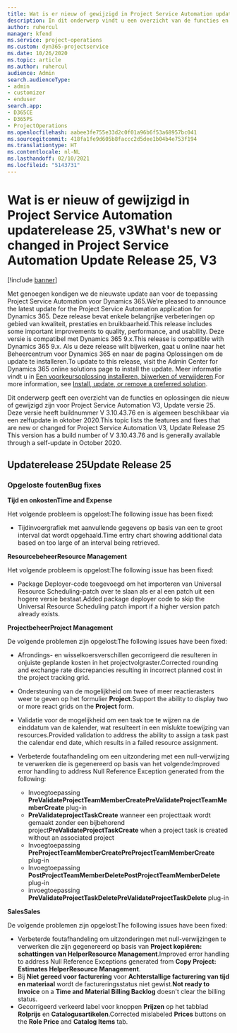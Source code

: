 ```yaml
---
title: Wat is er nieuw of gewijzigd in Project Service Automation updaterelease 25, v3
description: In dit onderwerp vindt u een overzicht van de functies en oplossingen die beschikbaar zijn voor Project Service Automation updaterelease 25, v3.
author: ruhercul
manager: kfend
ms.service: project-operations
ms.custom: dyn365-projectservice
ms.date: 10/26/2020
ms.topic: article
ms.author: ruhercul
audience: Admin
search.audienceType:
- admin
- customizer
- enduser
search.app:
- D365CE
- D365PS
- ProjectOperations
ms.openlocfilehash: aabee3fe755e33d2c0f01a96b6f53a68957bc041
ms.sourcegitcommit: 418fa1fe9d605b8faccc2d5dee1b04b4e753f194
ms.translationtype: HT
ms.contentlocale: nl-NL
ms.lasthandoff: 02/10/2021
ms.locfileid: "5143731"
---
```

# <a name="whats-new-or-changed-in-project-service-automation-update-release-25-v3"></a><span data-ttu-id="72834-103">Wat is er nieuw of gewijzigd in Project Service Automation updaterelease 25, v3</span><span class="sxs-lookup"><span data-stu-id="72834-103">What's new or changed in Project Service Automation Update Release 25, V3</span></span>

[!include [banner](../includes/psa-now-project-operations.md)]

<span data-ttu-id="72834-104">Met genoegen kondigen we de nieuwste update aan voor de toepassing Project Service Automation voor Dynamics 365.</span><span class="sxs-lookup"><span data-stu-id="72834-104">We’re pleased to announce the latest update for the Project Service Automation application for Dynamics 365.</span></span> <span data-ttu-id="72834-105">Deze release bevat enkele belangrijke verbeteringen op gebied van kwaliteit, prestaties en bruikbaarheid.</span><span class="sxs-lookup"><span data-stu-id="72834-105">This release includes some important improvements to quality, performance, and usability.</span></span> <span data-ttu-id="72834-106">Deze versie is compatibel met Dynamics 365 9.x.</span><span class="sxs-lookup"><span data-stu-id="72834-106">This release is compatible with Dynamics 365 9.x.</span></span> <span data-ttu-id="72834-107">Als u deze release wilt bijwerken, gaat u online naar het Beheercentrum voor Dynamics 365 en naar de pagina Oplossingen om de update te installeren.</span><span class="sxs-lookup"><span data-stu-id="72834-107">To update to this release, visit the Admin Center for Dynamics 365 online solutions page to install the update.</span></span> <span data-ttu-id="72834-108">Meer informatie vindt u in [Een voorkeursoplossing installeren, bijwerken of verwijderen](https://docs.microsoft.com/power-platform/admin/install-remove-preferred-solution).</span><span class="sxs-lookup"><span data-stu-id="72834-108">For more information, see [Install, update, or remove a preferred solution](https://docs.microsoft.com/power-platform/admin/install-remove-preferred-solution).</span></span>

<span data-ttu-id="72834-109">Dit onderwerp geeft een overzicht van de functies en oplossingen die nieuw of gewijzigd zijn voor Project Service Automation V3, Update versie 25. Deze versie heeft buildnummer V 3.10.43.76 en is algemeen beschikbaar via een zelfupdate in oktober 2020.</span><span class="sxs-lookup"><span data-stu-id="72834-109">This topic lists the features and fixes that are new or changed for Project Service Automation V3, Update Release 25 This version has a build number of V 3.10.43.76 and is generally available through a self-update in October 2020.</span></span>

## <a name="update-release-25"></a><span data-ttu-id="72834-110">Updaterelease 25</span><span class="sxs-lookup"><span data-stu-id="72834-110">Update Release 25</span></span>

### <a name="bug-fixes"></a><span data-ttu-id="72834-111">Opgeloste fouten</span><span class="sxs-lookup"><span data-stu-id="72834-111">Bug fixes</span></span>

<span data-ttu-id="72834-112">**Tijd en onkosten**</span><span class="sxs-lookup"><span data-stu-id="72834-112">**Time and Expense**</span></span>

<span data-ttu-id="72834-113">Het volgende probleem is opgelost:</span><span class="sxs-lookup"><span data-stu-id="72834-113">The following issue has been fixed:</span></span>

- <span data-ttu-id="72834-114">Tijdinvoergrafiek met aanvullende gegevens op basis van een te groot interval dat wordt opgehaald.</span><span class="sxs-lookup"><span data-stu-id="72834-114">Time entry chart showing additional data based on too large of an interval being retrieved.</span></span>

<span data-ttu-id="72834-115">**Resourcebeheer**</span><span class="sxs-lookup"><span data-stu-id="72834-115">**Resource Management**</span></span>

<span data-ttu-id="72834-116">Het volgende probleem is opgelost:</span><span class="sxs-lookup"><span data-stu-id="72834-116">The following issue has been fixed:</span></span>

- <span data-ttu-id="72834-117">Package Deployer-code toegevoegd om het importeren van Universal Resource Scheduling-patch over te slaan als er al een patch uit een hogere versie bestaat.</span><span class="sxs-lookup"><span data-stu-id="72834-117">Added package deployer code to skip the Universal Resource Scheduling patch import if a higher version patch already exists.</span></span>

<span data-ttu-id="72834-118">**Projectbeheer**</span><span class="sxs-lookup"><span data-stu-id="72834-118">**Project Management**</span></span>

<span data-ttu-id="72834-119">De volgende problemen zijn opgelost:</span><span class="sxs-lookup"><span data-stu-id="72834-119">The following issues have been fixed:</span></span>

- <span data-ttu-id="72834-120">Afrondings- en wisselkoersverschillen gecorrigeerd die resulteren in onjuiste geplande kosten in het projectvolgraster.</span><span class="sxs-lookup"><span data-stu-id="72834-120">Corrected rounding and exchange rate discrepancies resulting in incorrect planned cost in the project tracking grid.</span></span>
- <span data-ttu-id="72834-121">Ondersteuning van de mogelijkheid om twee of meer reactierasters weer te geven op het formulier **Project**.</span><span class="sxs-lookup"><span data-stu-id="72834-121">Support the ability to display two or more react grids on the **Project** form.</span></span>
- <span data-ttu-id="72834-122">Validatie voor de mogelijkheid om een taak toe te wijzen na de einddatum van de kalender, wat resulteert in een mislukte toewijzing van resources.</span><span class="sxs-lookup"><span data-stu-id="72834-122">Provided validation to address the ability to assign a task past the calendar end date, which results in a failed resource assignment.</span></span>
- <span data-ttu-id="72834-123">Verbeterde foutafhandeling om een uitzondering met een null-verwijzing te verwerken die is gegenereerd op basis van het volgende:</span><span class="sxs-lookup"><span data-stu-id="72834-123">Improved error handling to address Null Reference Exception generated from the following:</span></span>

    - <span data-ttu-id="72834-124">Invoegtoepassing **PreValidateProjectTeamMemberCreate**</span><span class="sxs-lookup"><span data-stu-id="72834-124">**PreValidateProjectTeamMemberCreate** plug-in</span></span>
    - <span data-ttu-id="72834-125">**PreValidateprojectTaskCreate** wanneer een projecttaak wordt gemaakt zonder een bijbehorend project</span><span class="sxs-lookup"><span data-stu-id="72834-125">**PreValidateProjectTaskCreate** when a project task is created without an associated project</span></span>
    - <span data-ttu-id="72834-126">Invoegtoepassing **PreProjectTeamMemberCreate**</span><span class="sxs-lookup"><span data-stu-id="72834-126">**PreProjectTeamMemberCreate** plug-in</span></span>
    - <span data-ttu-id="72834-127">Invoegtoepassing **PostProjectTeamMemberDelete**</span><span class="sxs-lookup"><span data-stu-id="72834-127">**PostProjectTeamMemberDelete** plug-in</span></span>
    - <span data-ttu-id="72834-128">invoegtoepassing **PreValidateProjectTaskDelete**</span><span class="sxs-lookup"><span data-stu-id="72834-128">**PreValidateProjectTaskDelete** plug-in</span></span>

<span data-ttu-id="72834-129">**Sales**</span><span class="sxs-lookup"><span data-stu-id="72834-129">**Sales**</span></span>

<span data-ttu-id="72834-130">De volgende problemen zijn opgelost:</span><span class="sxs-lookup"><span data-stu-id="72834-130">The following issues have been fixed:</span></span>

- <span data-ttu-id="72834-131">Verbeterde foutafhandeling om uitzonderingen met null-verwijzingen te verwerken die zijn gegenereerd op basis van **Project kopiëren: schattingen van HelperResource Management**.</span><span class="sxs-lookup"><span data-stu-id="72834-131">Improved error handling to address Null Reference Exceptions generated from **Copy Project: Estimates HelperResource Management**.</span></span>
- <span data-ttu-id="72834-132">Bij **Niet gereed voor facturering** voor **Achterstallige facturering van tijd en materiaal** wordt de factureringsstatus niet gewist.</span><span class="sxs-lookup"><span data-stu-id="72834-132">**Not ready to Invoice** on a **Time and Material Billing Backlog** doesn't clear the billing status.</span></span>
- <span data-ttu-id="72834-133">Gecorrigeerd verkeerd label voor knoppen **Prijzen** op het tabblad **Rolprijs** en **Catalogusartikelen**.</span><span class="sxs-lookup"><span data-stu-id="72834-133">Corrected mislabeled **Prices** buttons on the **Role Price** and **Catalog Items** tab.</span></span>
